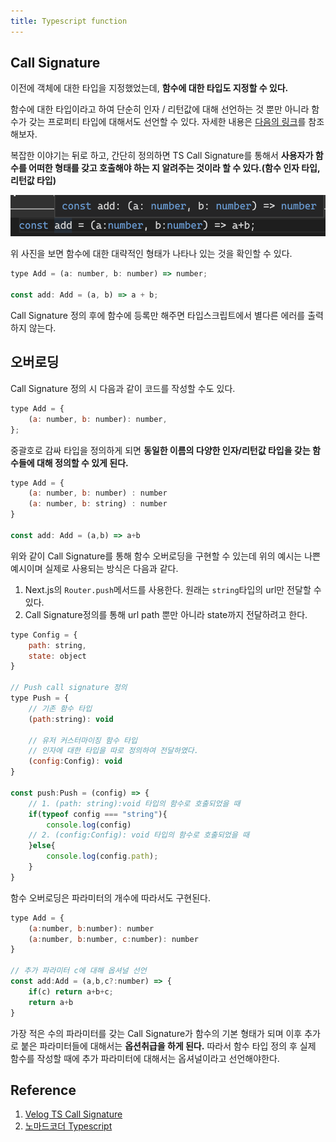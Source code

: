 ```yaml
---
title: Typescript function
---
```


## Call Signature

이전에 객체에 대한 타입을 지정했었는데, **함수에 대한 타입도 지정할 수 있다.**

함수에 대한 타입이라고 하여 단순히 인자 / 리턴값에 대해 선언하는 것 뿐만 아니라 함수가 갖는 프로퍼티 타입에 대해서도 선언할 수 있다. 자세한 내용은 [다음의 링크](https://velog.io/@zerozoo-front/Call-signature)를 참조해보자.

복잡한 이야기는 뒤로 하고, 간단히 정의하면 TS Call Signature를 통해서 **사용자가 함수를 어떠한 형태를 갖고 호출해야 하는 지 알려주는 것이라 할 수 있다.(함수 인자 타입, 리턴값 타입)**

![Call Signature](../.vuepress/assets/typescript/callSignature.png)

위 사진을 보면 함수에 대한 대략적인 형태가 나타나 있는 것을 확인할 수 있다.

```javascript
type Add = (a: number, b: number) => number;

const add: Add = (a, b) => a + b;
```

Call Signature 정의 후에 함수에 등록만 해주면 타입스크립트에서 별다른 에러를 출력하지 않는다.

## 오버로딩

Call Signature 정의 시 다음과 같이 코드를 작성할 수도 있다.

```javascript
type Add = {
    (a: number, b: number): number,
};
```

중괄호로 감싸 타입을 정의하게 되면 **동일한 이름의 다양한 인자/리턴값 타입을 갖는 함수들에 대해 정의할 수 있게 된다.**

```javascript
type Add = {
    (a: number, b: number) : number
    (a: number, b: string) : number
}

const add: Add = (a,b) => a+b
```

위와 같이 Call Signature를 통해 함수 오버로딩을 구현할 수 있는데 위의 예시는 나쁜 예시이며 실제로 사용되는 방식은 다음과 같다.

1. Next.js의 `Router.push`메서드를 사용한다. 원래는 `string`타입의 url만 전달할 수 있다.
2. Call Signature정의를 통해 url path 뿐만 아니라 state까지 전달하려고 한다.

```javascript
type Config = {
    path: string,
    state: object
}

// Push call signature 정의
type Push = {
    // 기존 함수 타입
    (path:string): void

    // 유저 커스터마이징 함수 타입
    // 인자에 대한 타입을 따로 정의하여 전달하였다.
    (config:Config): void
}

const push:Push = (config) => {
    // 1. (path: string):void 타입의 함수로 호출되었을 때
    if(typeof config === "string"){
        console.log(config)
    // 2. (config:Config): void 타입의 함수로 호출되었을 때
    }else{
        console.log(config.path);
    }
}
```

함수 오버로딩은 파라미터의 개수에 따라서도 구현된다.

```javascript
type Add = {
    (a:number, b:number): number
    (a:number, b:number, c:number): number
}

// 추가 파라미터 c에 대해 옵셔널 선언
const add:Add = (a,b,c?:number) => {
    if(c) return a+b+c;
    return a+b
}
```

가장 적은 수의 파라미터를 갖는 Call Signature가 함수의 기본 형태가 되며 이후 추가로 붙은 파라미터들에 대해서는 **옵션취급을 하게 된다.** 따라서 함수 타입 정의 후 실제 함수를 작성할 때에 추가 파라미터에 대해서는 옵셔널이라고 선언해야한다.

## Reference

1. [Velog TS Call Signature](https://velog.io/@zerozoo-front/Call-signature)
2. [노마드코더 Typescript](https://nomadcoders.co/typescript-for-beginners/lobby)
